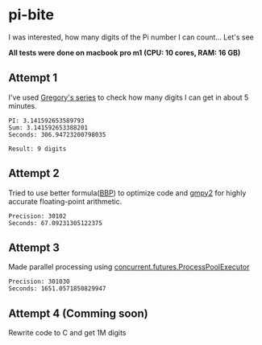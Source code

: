 # pi-bite
I was interested, how many digits of the Pi number I can count... Let's see

**All tests were done on macbook pro m1 (CPU: 10 cores, RAM: 16 GB)**

## Attempt 1
I've used [Gregory's series](https://en.wikipedia.org/wiki/Gregory%27s_series) to check how many digits I can get in about 5 minutes.
```
PI: 3.141592653589793
Sum: 3.141592653388201
Seconds: 306.94723200798035

Result: 9 digits
```

## Attempt 2
Tried to use better formula([BBP](https://en.wikipedia.org/wiki/Bailey%E2%80%93Borwein%E2%80%93Plouffe_formula)) to optimize code and [gmpy2](https://gmpy2.readthedocs.io/en/latest/intro.html) for highly accurate floating-point arithmetic.


```
Precision: 30102
Seconds: 67.09231305122375
```

## Attempt 3
Made parallel processing using [concurrent.futures.ProcessPoolExecutor](https://docs.python.org/3/library/concurrent.futures.html#processpoolexecutor)

```
Precision: 301030
Seconds: 1651.0571850829947
```

## Attempt 4 (Comming soon)
Rewrite code to C and get 1M digits